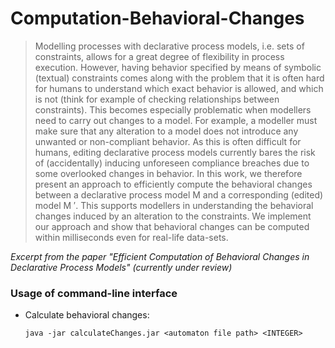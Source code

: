 # Computation-Behavioral-Changes

> Modelling processes with declarative process models, i.e. sets of constraints, allows for a great degree of flexibility in process execution. However, 
having behavior specified by means of symbolic (textual) constraints comes along with the problem that it is often hard for humans to understand which 
exact behavior is allowed, and which is not (think for example of checking relationships between constraints). This becomes especially problematic when 
modellers need to carry out changes to a model. For example, a modeller must make sure that any alteration to a model does not introduce any unwanted or 
non-compliant behavior. As this is often difficult for humans, editing declarative process models currently bares the risk of (accidentally) inducing 
unforeseen compliance breaches due to some overlooked changes in behavior. In this work, we therefore present an approach to efficiently compute the behavioral
changes between a declarative process model M and a corresponding (edited) model M ′. This supports modellers in understanding the behavioral changes induced 
by an alteration to the constraints. We implement our approach and show that behavioral changes can be computed within milliseconds even for real-life data-sets.

*Excerpt from the paper "Efficient Computation of Behavioral Changes in Declarative Process Models" (currently under review)*

### Usage of command-line interface

- Calculate behavioral changes:
    ```
    java -jar calculateChanges.jar <automaton file path> <INTEGER>
    ```

